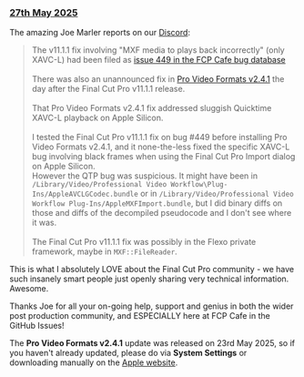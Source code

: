 ### [27th May 2025](/news/20250527)

The amazing Joe Marler reports on our [Discord](https://ltnt.tv/discord):

> The v11.1.1 fix involving "MXF media to plays back incorrectly" (only XAVC-L) had been filed as [issue 449 in the FCP Cafe bug database](https://github.com/CommandPost/FCPCafe/issues/449)<br />
> <br />
> There was also an unannounced fix in [Pro Video Formats v2.4.1](https://support.apple.com/en-us/106396) the day after the Final Cut Pro v11.1.1 release.<br />
> <br />
> That Pro Video Formats v2.4.1 fix addressed sluggish Quicktime XAVC-L playback on Apple Silicon.<br />
> <br />
> I tested the Final Cut Pro v11.1.1 fix on bug #449 before installing Pro Video Formats v2.4.1, and it none-the-less fixed the specific XAVC-L bug involving black frames when using the Final Cut Pro Import dialog on Apple Silicon.
> <br />
> However the QTP bug was suspicious. It might have been in `/Library/Video/Professional Video Workflow\Plug-Ins/AppleAVCLGCodec.bundle` or in `/Library/Video/Professional Video Workflow Plug-Ins/AppleMXFImport.bundle`, but I did binary diffs on those and diffs of the decompiled pseudocode and I don't see where it was.<br />
> <br />
> The Final Cut Pro v11.1.1 fix was possibly in the Flexo private framework, maybe in `MXF::FileReader`.

This is what I absolutely LOVE about the Final Cut Pro community - we have such insanely smart people just openly sharing very technical information. Awesome.

Thanks Joe for all your on-going help, support and genius in both the wider post production community, and ESPECIALLY here at FCP Cafe in the GitHub Issues!

The **Pro Video Formats v2.4.1** update was released on 23rd May 2025, so if you haven't already updated, please do via **System Settings** or downloading manually on the [Apple website](https://support.apple.com/en-us/106396).